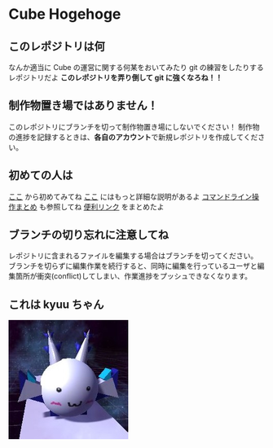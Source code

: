 # Cube Hogehoge

## このレポジトリは何

なんか適当に Cube の運営に関する何某をおいてみたり git の練習をしたりするレポジトリだよ
**このレポジトリを弄り倒して git に強くなろね！！**


## 制作物置き場ではありません！

このレポジトリにブランチを切って制作物置き場にしないでください！
制作物の進捗を記録するときは、**各自のアカウント**で新規レポジトリを作成してください。


## 初めての人は
[ここ](./How_to_use_Git/GitHubDesktopABCs.md) から初めてみてね
[ここ](./How_to_use_Git/HowToUseGitMore.md) にはもっと詳細な説明があるよ
[コマンドライン操作まとめ](./How_to_use_Git/gitcmdline/index.md) も参照してね
[便利リンク](./How_to_use_Git/gitcmdline/mknlink.md) をまとめたよ


## ブランチの切り忘れに注意してね

レポジトリに含まれるファイルを編集する場合はブランチを切ってください。
ブランチを切らずに編集作業を続行すると、同時に編集を行っているユーザと編集箇所が衝突(conflict)してしまい、作業進捗をプッシュできなくなります。

## これは kyuu ちゃん
![kyuu_icon.jpg](./Kyuu_icon.JPG)
